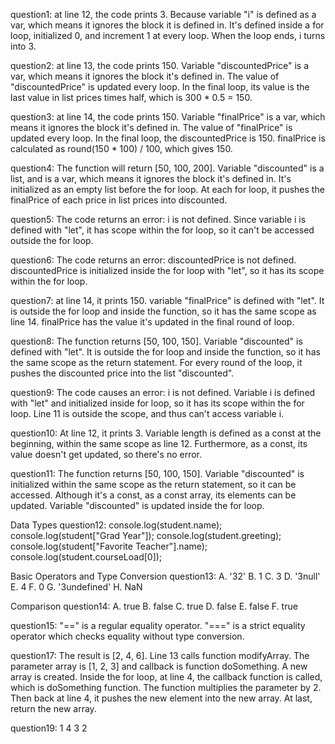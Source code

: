 question1:
  at line 12, the code prints 3. Because variable "i" is defined as a var, which means it ignores the block it is defined in. It's defined inside a for loop, initialized 0, and increment 1 at every loop. When the loop ends, i turns into 3.
  
question2:
  at line 13, the code prints 150. Variable "discountedPrice" is a var, which means it ignores the block it's defined in. The value of "discountedPrice" is updated every loop. In the final loop, its value is the last value in list prices times half, which is 300 * 0.5 = 150.
  
question3:
  at line 14, the code prints 150. Variable "finalPrice" is a var, which means it ignores the block it's defined in. The value of "finalPrice" is updated every loop. In the final loop, the discountedPrice is 150. finalPrice is calculated as round(150 * 100) / 100, which gives 150.
  
question4:
  The function will return [50, 100, 200]. Variable "discounted" is a list, and is a var, which means it ignores the block it's defined in. It's initialized as an empty list before the for loop. At each for loop, it pushes the finalPrice of each price in list prices into discounted. 
  
question5: 
  The code returns an error: i is not defined. Since variable i is defined with "let", it has scope within the for loop, so it can't be accessed outside the for loop.
  
question6:
  The code returns an error: discountedPrice is not defined. discountedPrice is initialized inside the for loop with "let", so it has its scope within the for loop.
  
question7:
  at line 14, it prints 150. variable "finalPrice" is defined with "let". It is outside the for loop and inside the function, so it has the same scope as line 14. finalPrice has the value it's updated in the final round of loop.
  
question8:
  The function returns [50, 100, 150]. Variable "discounted" is defined with "let". It is outside the for loop and inside the function, so it has the same scope as the return statement. For every round of the loop, it pushes the discounted price into the list "discounted".

question9:
  The code causes an error: i is not defined. Variable i is defined with "let" and initialized inside for loop, so it has its scope within the for loop. Line 11 is outside the scope, and thus can't access variable i.
  
question10:
  At line 12, it prints 3. Variable length is defined as a const at the beginning, within the same scope as line 12. Furthermore, as a const, its value doesn't get updated, so there's no error.

question11:
  The function returns [50, 100, 150]. Variable "discounted" is initialized within the same scope as the return statement, so it can be accessed. Although it's a const, as a const array, its elements can be updated. Variable "discounted" is updated inside the for loop.

Data Types
question12:
console.log(student.name);
console.log(student["Grad Year"]);
console.log(student.greeting);
console.log(student["Favorite Teacher"].name);
console.log(student.courseLoad[0]);

Basic Operators and Type Conversion
question13:
A. '32'
B. 1
C. 3
D. '3null'
E. 4
F. 0
G. '3undefined'
H. NaN

Comparison
question14:
A. true
B. false
C. true
D. false
E. false
F. true

question15:
"==" is a regular equality operator. "===" is a strict equality operator which checks equality without type conversion.

question17:
The result is [2, 4, 6]. Line 13 calls function modifyArray. The parameter array is [1, 2, 3] and callback is function doSomething. A new array is created. Inside the for loop, at line 4, the callback function is called, which is doSomething function. The function multiplies the parameter by 2. Then back at line 4, it pushes the new element into the new array. At last, return the new array.

question19:
1
4
3
2
